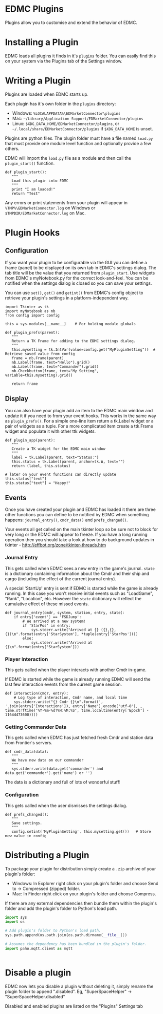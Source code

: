 # EDMC Plugins

Plugins allow you to customise and extend the behavior of EDMC.

# Installing a Plugin

EDMC loads all plugins it finds in it's `plugins` folder.  You can easily find this on your system via the Plugins tab
of the Settings window.

# Writing a Plugin

Plugins are loaded when EDMC starts up.

Each plugin has it's own folder in the `plugins` directory:

* Windows: `%LOCALAPPDATA%\EDMarketConnector\plugins`
* Mac: `~/Library/Application Support/EDMarketConnector/plugins`
* Linux: `$XDG_DATA_HOME/EDMarketConnector/plugins`, or `~/.local/share/EDMarketConnector/plugins` if `$XDG_DATA_HOME` is unset.

Plugins are python files. The plugin folder must have a file named `load.py` that must provide one module level function and optionally provide a few others.

EDMC will import the `load.py` file as a module and then call the `plugin_start()` function.

```
def plugin_start():
   """
   Load this plugin into EDMC
   """
   print "I am loaded!"
   return "Test"
```

Any errors or print statements from your plugin will appear in `%TMP%\EDMarketConnector.log` on Windows or `$TMPDIR/EDMarketConnector.log` on Mac.

# Plugin Hooks
## Configuration 

If you want your plugin to be configurable via the GUI you can define a frame (panel) to be displayed on its own tab in EDMC's settings dialog. The tab title will be the value that you returned from `plugin_start`. Use widgets from EDMC's myNotebook.py for the correct look-and-feel. You can be notified when the settings dialog is closed so you can save your settings.

You can use `set()`, `get()` and `getint()` from EDMC's config object to retrieve your plugin's settings in a platform-independent way.

```
import Tkinter as tk
import myNotebook as nb
from config import config

this = sys.modules[__name__]	# For holding module globals

def plugin_prefs(parent):
   """
   Return a TK Frame for adding to the EDMC settings dialog.
   """
   this.mysetting = tk.IntVar(value=config.get("MyPluginSetting"))	# Retrieve saved value from config
   frame = nb.Frame(parent)
   nb.Label(frame, text="Hello").grid()
   nb.Label(frame, text="Commander").grid()
   nb.Checkbutton(frame, text="My Setting", variable=this.mysetting).grid()

   return frame
```

## Display

You can also have your plugin add an item to the EDMC main window and update it if you need to from your event hooks. This works in the same way as `plugin_prefs()`. For a simple one-line item return a tk.Label widget or a pair of widgets as a tuple. For a more complicated item create a ttk.Frame widget and populate it with other ttk widgets.

```
def plugin_app(parent):
   """
   Create a TK widget for the EDMC main window
   """
   label = tk.Label(parent, text="Status:")
   this.status = tk.Label(parent, anchor=tk.W, text="")
   return (label, this.status)
   
# later on your event functions can directly update this.status["text"]
this.status["text"] = "Happy!"
```

## Events

Once you have created your plugin and EDMC has loaded it there are three other functions you can define to be notified by EDMC when something happens: `journal_entry()`, `cmdr_data()` and `prefs_changed()`.

Your events all get called on the main tkinter loop so be sure not to block for very long or the EDMC will appear to freeze. If you have a long running operation then you should take a look at how to do background updates in tkinter - http://effbot.org/zone/tkinter-threads.htm

### Journal Entry

This gets called when EDMC sees a new entry in the game's journal. `state` is a dictionary containing information about the Cmdr and their ship and cargo (including the effect of the current journal entry).

A special 'StartUp' entry is sent if EDMC is started while the game is already running. In this case you won't receive initial events such as "LoadGame", "Rank", "Location", etc. However the `state` dictionary will reflect the cumulative effect of these missed events.

```
def journal_entry(cmdr, system, station, entry, state):
    if entry['event'] == 'FSDJump':
        # We arrived at a new system!
        if 'StarPos' in entry:
            sys.stderr.write("Arrived at {} ({},{},{})\n".format(entry['StarSystem'], *tuple(entry['StarPos'])))
        else:
            sys.stderr.write("Arrived at {}\n".format(entry['StarSystem']))
```

### Player Interaction

This gets called when the player interacts with another Cmdr in-game.

If EDMC is started while the game is already running EDMC will send the last few interaction events from the current game session.

```
def interaction(cmdr, entry):
    # Log type of interaction, Cmdr name, and local time
    sys.stderr.write("{} Cmdr {}\n".format(', '.join(entry['Interactions']), entry['Name'].encode('utf-8'), , time.strftime('%Y-%m-%dT%H:%M:%S', time.localtime(entry['Epoch'] - 11644473600))))
```

### Getting Commander Data

This gets called when EDMC has just fetched fresh Cmdr and station data from Frontier's servers.

```
def cmdr_data(data):
   """
   We have new data on our commander
   """
   sys.stderr.write(data.get('commander') and data.get('commander').get('name') or '')
```

The data is a dictionary and full of lots of wonderful stuff!

### Configuration

This gets called when the user dismisses the settings dialog.

```
def prefs_changed():
   """
   Save settings.
   """
   config.setint('MyPluginSetting', this.mysetting.get())	# Store new value in config
```

# Distributing a Plugin

To package your plugin for distribution simply create a `.zip` archive of your plugin's folder:

* Windows: In Explorer right click on your plugin's folder and choose Send to &rarr; Compressed (zipped) folder.
* Mac: In Finder right click on your plugin's folder and choose Compress.

If there are any external dependencies then bundle them within the plugin's folder and add the plugin's folder to Python's load path.

```python
import sys
import os

# Add plugin's folder to Python's load path.
sys.path.append(os.path.join(os.path.dirname(__file__)))

# Assumes the dependency has been bundled in the plugin's folder.
import paho.mqtt.client as mqtt
    
```

# Disable a plugin

EDMC now lets you disable a plugin without deleting it, simply rename the plugin folder to append ".disabled". Eg,
"SuperSpaceHelper" -> "SuperSpaceHelper.disabled"

Disabled and enabled plugins are listed on the "Plugins" Settings tab

